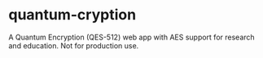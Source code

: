 # quantum-cryption
A Quantum Encryption (QES-512) web app with AES support for research and education. Not for production use.
